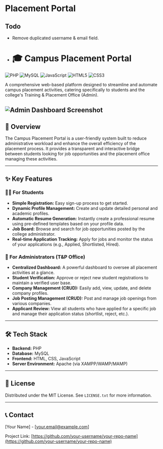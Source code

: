 # Placement Portal

## Todo
- Remove duplicated username & email field.

- # 🎓 Campus Placement Portal

![PHP](https://img.shields.io/badge/PHP-777BB4?style=for-the-badge&logo=php&logoColor=white)
![MySQL](https://img.shields.io/badge/MySQL-4479A1?style=for-the-badge&logo=mysql&logoColor=white)
![JavaScript](https://img.shields.io/badge/JavaScript-F7DF1E?style=for-the-badge&logo=javascript&logoColor=black)
![HTML5](https://img.shields.io/badge/HTML5-E34F26?style=for-the-badge&logo=html5&logoColor=white)
![CSS3](https://img.shields.io/badge/CSS3-1572B6?style=for-the-badge&logo=css3&logoColor=white)

A comprehensive web-based platform designed to streamline and automate campus placement activities, catering specifically to students and the college's Training & Placement Office (Admin).

![Admin Dashboard Screenshot](./assets/dashboard.png)
---

## 📝 Overview

The Campus Placement Portal is a user-friendly system built to reduce administrative workload and enhance the overall efficiency of the placement process. It provides a transparent and interactive bridge between students looking for job opportunities and the placement office managing these activities.

---

## ✨ Key Features

### 👨‍🎓 For Students
* **Simple Registration:** Easy sign-up process to get started.
* **Dynamic Profile Management:** Create and update detailed personal and academic profiles.
* **Automatic Resume Generation:** Instantly create a professional resume using pre-defined templates based on your profile data.
* **Job Board:** Browse and search for job opportunities posted by the college administrator.
* **Real-time Application Tracking:** Apply for jobs and monitor the status of your applications (e.g., Applied, Shortlisted, Hired).

### 👑 For Administrators (T&P Office)
* **Centralized Dashboard:** A powerful dashboard to oversee all placement activities at a glance.
* **Student Verification:** Approve or reject new student registrations to maintain a verified user base.
* **Company Management (CRUD):** Easily add, view, update, and delete company profiles.
* **Job Posting Management (CRUD):** Post and manage job openings from various companies.
* **Applicant Review:** View all students who have applied for a specific job and manage their application status (shortlist, reject, etc.).

---

## 🛠️ Tech Stack

* **Backend:** PHP
* **Database:** MySQL
* **Frontend:** HTML, CSS, JavaScript
* **Server Environment:** Apache (via XAMPP/WAMP/MAMP)

---

## 📄 License

Distributed under the MIT License. See `LICENSE.txt` for more information.

---

## 📞 Contact

[Your Name] - [your.email@example.com]

Project Link: [https://github.com/your-username/your-repo-name](https://github.com/your-username/your-repo-name)
